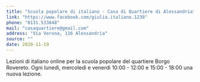 ```yaml
---
title: "Scuola popolare di italiano - Casa di Quartiere di Alessandria"
link: "https://www.facebook.com/giulia.italiano.1238"
phone: "0131.533848"
mail: "casaquartiere@gmail.com"
address: "Via Verona, 116 Alessandria"
source: ""
date: 2020-11-19
---
```


Lezioni di italiano online per la scuola popolare del quartiere Borgo Rovereto.
Ogni lunedì, mercoledì e venerdì 10:00 - 12:00 e 15:00 - 18:00 una nuova lezione.
